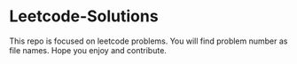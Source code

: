 # Leetcode-Solutions
This repo is focused on leetcode problems. You will find problem number as file names. Hope you enjoy and contribute.
